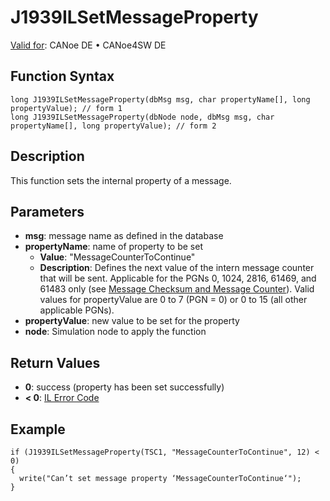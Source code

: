 # J1939ILSetMessageProperty

[Valid for](../../../../Shared/FeatureAvailability.md): CANoe DE • CANoe4SW DE

## Function Syntax

```plaintext
long J1939ILSetMessageProperty(dbMsg msg, char propertyName[], long propertyValue); // form 1
long J1939ILSetMessageProperty(dbNode node, dbMsg msg, char propertyName[], long propertyValue); // form 2
```

## Description

This function sets the internal property of a message.

## Parameters

- **msg**: message name as defined in the database
- **propertyName**: name of property to be set
  - **Value**: "MessageCounterToContinue"
  - **Description**: Defines the next value of the intern message counter that will be sent. Applicable for the PGNs 0, 1024, 2816, 61469, and 61483 only (see [Message Checksum and Message Counter](../../../../CANoeCANalyzer/J1939/j1939IL/j1939ILErrorDetection.md)). Valid values for propertyValue are 0 to 7 (PGN = 0) or 0 to 15 (all other applicable PGNs).
- **propertyValue**: new value to be set for the property
- **node**: Simulation node to apply the function

## Return Values

- **0**: success (property has been set successfully)
- **< 0**: [IL Error Code](../../../CAPLfunctionsISOj1939ErrorCodes.md)

## Example

```plaintext
if (J1939ILSetMessageProperty(TSC1, "MessageCounterToContinue", 12) < 0)
{
  write("Can’t set message property ‘MessageCounterToContinue‘");
}
```
